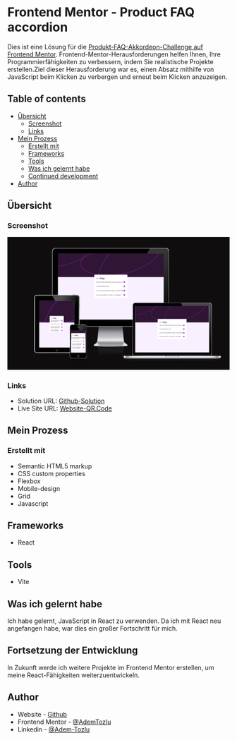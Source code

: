 # Frontend Mentor - Product FAQ accordion
Dies ist eine Lösung für die [Produkt-FAQ-Akkordeon-Challenge auf Frontend Mentor](https://www.frontendmentor.io/challenges/faq-accordion-wyfFdeBwBz/hub). Frontend-Mentor-Herausforderungen helfen Ihnen, Ihre Programmierfähigkeiten zu verbessern, indem Sie realistische Projekte erstellen.Ziel dieser Herausforderung war es, einen Absatz mithilfe von JavaScript beim Klicken zu verbergen und erneut beim Klicken anzuzeigen.

## Table of contents

- [Übersicht](#overview)
  - [Screenshot](#screenshot)
  - [Links](#links)
- [Mein Prozess](#my-process)
  - [Erstellt mit](#built-with)
  - [Frameworks](#frameworks)
  - [Tools](#tools)
  - [Was ich gelernt habe](#what-i-learned)
  - [Continued development](#continued-development)
- [Author](#author)


## Übersicht

### Screenshot

![Screenshot](./assets/images/screenshot-faq-project.png)

### Links

- Solution URL: [Github-Solution](https://github.com/Adem-Tozlu/Frontend-Mentor-FAQ)
- Live Site URL: [Website-QR.Code](https://frontend-mentor-faq-alpha.vercel.app/)

## Mein Prozess

### Erstellt mit

- Semantic HTML5 markup
- CSS custom properties
- Flexbox
- Mobile-design
- Grid
- Javascript

## Frameworks
 - React

## Tools
 - Vite

## Was ich gelernt habe
Ich habe gelernt, JavaScript in React zu verwenden. Da ich mit React neu angefangen habe, war dies ein großer Fortschritt für mich.

## Fortsetzung der Entwicklung
In Zukunft werde ich weitere Projekte im Frontend Mentor erstellen, um meine React-Fähigkeiten weiterzuentwickeln.
## Author

- Website - [Github](https://github.com/Adem-Tozlu)
- Frontend Mentor - [@AdemTozlu](https://www.frontendmentor.io/profile/Adem-Tozlu)
- Linkedin - [@Adem-Tozlu](https://www.linkedin.com/in/adem-tozlu-8906b52a5)